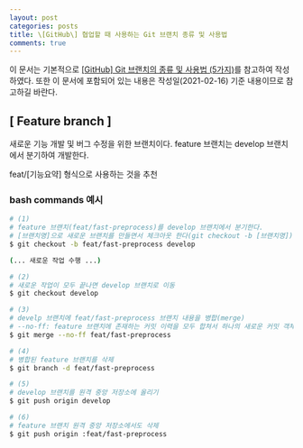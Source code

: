 ```yaml
---
layout: post
categories: posts
title: \[GitHub\] 협업할 때 사용하는 Git 브랜치 종류 및 사용법
comments: true
---
```


이 문서는 기본적으로 [[GitHub] Git 브랜치의 종류 및 사용법 (5가지)](https://gmlwjd9405.github.io/2018/05/11/types-of-git-branch.html)를 참고하여 작성하였다. 또한 이 문서에 포함되어 있는 내용은 작성일(2021-02-16) 기준 내용이므로 참고하길 바란다.


## [ Feature branch ] 

새로운 기능 개발 및 버그 수정을 위한 브랜치이다. feature 브랜치는 develop 브랜치에서 분기하여 개발한다.

feat/[기능요약] 형식으로 사용하는 것을 추천

### bash commands 예시

```bash
# (1)
# feature 브랜치(feat/fast-preprocess)를 develop 브랜치에서 분기한다.
# [브랜치명]으로 새로운 브랜치를 만들면서 체크아웃 한다(git checkout -b [브랜치명])
$ git checkout -b feat/fast-preprocess develop

(... 새로운 작업 수행 ...)

# (2)
# 새로운 작업이 모두 끝나면 develop 브랜치로 이동
$ git checkout develop

# (3)
# develp 브랜치에 feat/fast-preprocess 브랜치 내용을 병합(merge)
# --no-ff: feature 브랜치에 존재하는 커밋 이력을 모두 합쳐서 하나의 새로운 커밋 객체로 만들어 develop 브랜치로 병합하는 옵션
$ git merge --no-ff feat/fast-preprocess

# (4)
# 병합된 feature 브랜치를 삭제
$ git branch -d feat/fast-preprocess

# (5)
# develop 브랜치를 원격 중앙 저장소에 올리기
$ git push origin develop

# (6)
# feature 브랜치 원격 중앙 저장소에서도 삭제
$ git push origin :feat/fast-preprocess
```